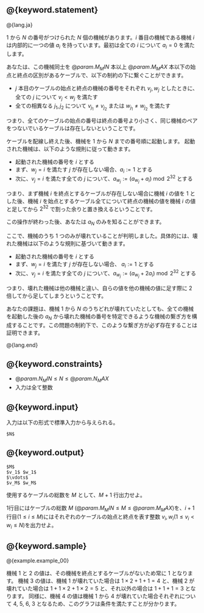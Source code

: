 ## @{keyword.statement}

@{lang.ja}

$1$ から $N$ の番号がつけられた $N$ 個の機械があります。$i$ 番目の機械である機械 $i$ は内部的に一つの値 $a_i$ を持っています。最初は全ての $i$ について $a_i=0$ を満たします。

あなたは、この機械同士を $@{param.M_MIN}$ 本以上 $@{param.M_MAX}$ 本以下の始点と終点の区別があるケーブルで、以下の制約の下に繋ぐことができます。

- $j$ 本目のケーブルの始点と終点の機械の番号をそれぞれ $v_j,w_j$ としたときに、全ての $j$ について $v_j \lt w_j$ を満たす
- 全ての相異なる $j_1, j_2$ について $v_{j_1} \neq v_{j_2}$ または $w_{j_1} \neq w_{j_2}$ を満たす

つまり、全てのケーブルの始点の番号は終点の番号より小さく、同じ機械のペアをつないでいるケーブルは存在しないということです。

ケーブルを配線し終えた後、機械を $1$ から $N$ までの番号順に起動します。
起動された機械は、以下のような規則に従って動きます。

- 起動された機械の番号を $i$ とする
- まず、$w_j=i$ を満たす $j$ が存在しない場合、$a_i:=1$ とする
- 次に、$v_j=i$ を満たす全ての $j$ について、$a_{w_j}:=(a_{w_j}+a_i) \bmod 2^{32}$ とする

つまり、まず機械 $i$ を終点とするケーブルが存在しない場合に機械 $i$ の値を $1$ とした後、機械 $i$ を始点とするケーブル全てについて終点の機械の値を機械 $i$ の値と足してから $2^{32}$ で割った余りと置き換えるということです。

この操作が終わった後、あなたは $a_N$ のみを知ることができます。

ここで、機械のうち $1$ つのみが壊れていることが判明しました。具体的には、壊れた機械は以下のような規則に基づいて動きます。

- 起動された機械の番号を $i$ とする
- まず、$w_j=i$ を満たす $j$ が存在しない場合、 $a_i:=1$ とする
- 次に、$v_j=i$ を満たす全ての $j$ について、$a_{w_j}:=(a_{w_j}+2a_i) \bmod 2^{32}$ とする

つまり、壊れた機械は他の機械と違い、自らの値を他の機械の値に足す際に $2$ 倍してから足してしまうということです。

あなたの課題は、機械 $1$ から $N$ のうちどれが壊れていたとしても、全ての機械を起動した後の $a_N$ から壊れた機械の番号を特定できるような機械の繋ぎ方を構成することです。この問題の制約下で、このような繋ぎ方が必ず存在することは証明できます。

@{lang.end}

## @{keyword.constraints}

- $@{param.N_MIN} \leq N \leq @{param.N_MAX}$
- 入力は全て整数

## @{keyword.input}

入力は以下の形式で標準入力から与えられる。
```
$N$
```

## @{keyword.output}

```
$M$
$v_1$ $w_1$
$\vdots$
$v_M$ $w_M$
```
使用するケーブルの総数を $M$ として、$M+1$ 行出力せよ。

$1$行目にはケーブルの総数 $M$ ($@{param.M_MIN} \leq M \leq @{param.M_MAX}$)を、$i+1$ 行目($1 \leq i \leq M$)にはそれぞれのケーブルの始点と終点を表す整数 $v_i, w_i$($1 \leq v_i \lt w_i \leq N$)を出力せよ。

## @{keyword.sample}

@{example.example_00}

機械 $1$ と $2$ の値は、その機械を終点とするケーブルがないため常に $1$ となります。
機械 $3$ の値は、機械 $1$ が壊れていた場合は $1 \times 2 + 1 + 1 = 4$ と、機械 $2$ が壊れていた場合は $1 + 1 \times 2 + 1 \times 2 = 5$ と、それ以外の場合は $1 + 1 + 1 = 3$ となります。
同様に、機械 $4$ の値は機械 $1$ から $4$ が壊れていた場合それぞれについて $4$, $5$, $6$, $3$ となるため、このグラフは条件を満たすことが分かります。
